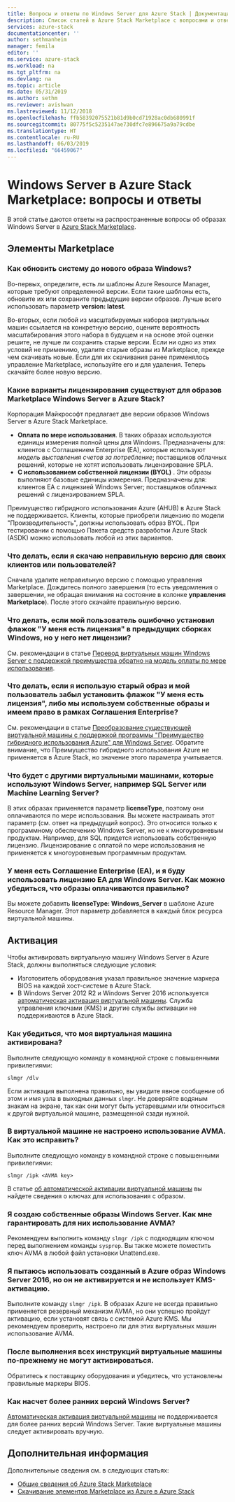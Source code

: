```yaml
---
title: Вопросы и ответы по Windows Server для Azure Stack | Документация Майкрософт
description: Список статей в Azure Stack Marketplace с вопросами и ответами по Windows Server
services: azure-stack
documentationcenter: ''
author: sethmanheim
manager: femila
editor: ''
ms.service: azure-stack
ms.workload: na
ms.tgt_pltfrm: na
ms.devlang: na
ms.topic: article
ms.date: 05/31/2019
ms.author: sethm
ms.reviewer: avishwan
ms.lastreviewed: 11/12/2018
ms.openlocfilehash: ffb58392075521b81d9b0cd71928ac0db680991f
ms.sourcegitcommit: 80775f5c5235147ae730dfc7e896675a9a79cdbe
ms.translationtype: HT
ms.contentlocale: ru-RU
ms.lasthandoff: 06/03/2019
ms.locfileid: "66459067"
---
```

# <a name="windows-server-in-azure-stack-marketplace-faq"></a>Windows Server в Azure Stack Marketplace: вопросы и ответы

В этой статье даются ответы на распространенные вопросы об образах Windows Server в [Azure Stack Marketplace](azure-stack-marketplace.md).

## <a name="marketplace-items"></a>Элементы Marketplace

### <a name="how-do-i-update-to-a-newer-windows-image"></a>Как обновить систему до нового образа Windows?

Во-первых, определите, есть ли шаблоны Azure Resource Manager, которые требуют определенной версии. Если такие шаблоны есть, обновите их или сохраните предыдущие версии образов. Лучше всего использовать параметр **version: latest**.

Во-вторых, если любой из масштабируемых наборов виртуальных машин ссылается на конкретную версию, оцените вероятность масштабирования этого набора в будущем и на основе этой оценки решите, не лучше ли сохранить старые версии. Если ни одно из этих условий не применимо, удалите старые образы из Marketplace, прежде чем скачивать новые. Если для их скачивания ранее применялось управление Marketplace, используйте его и для удаления. Теперь скачайте более новую версию.

### <a name="what-are-the-licensing-options-for-windows-server-marketplace-images-on-azure-stack"></a>Какие варианты лицензирования существуют для образов Marketplace Windows Server в Azure Stack?

Корпорация Майкрософт предлагает две версии образов Windows Server в Azure Stack Marketplace.

- **Оплата по мере использования**. В таких образах используются единицы измерения полной цены для Windows.
   Предназначены для: клиентов с Соглашением Enterprise (EA), которые используют *модель выставления счетов за потребление*; поставщиков облачных решений, которые не хотят использовать лицензирование SPLA.
- **С использованием собственной лицензии (BYOL)** . Эти образы выполняют базовые единицы измерения.
   Предназначены для: клиентов EA с лицензией Windows Server; поставщиков облачных решений с лицензированием SPLA.

Преимущество гибридного использования Azure (AHUB) в Azure Stack не поддерживается. Клиенты, которые приобрели лицензию по модели "Производительность", должны использовать образ BYOL. При тестировании с помощью Пакета средств разработки Azure Stack (ASDK) можно использовать любой из этих вариантов.

### <a name="what-if-i-downloaded-the-wrong-version-to-offer-my-tenantsusers"></a>Что делать, если я скачаю неправильную версию для своих клиентов или пользователей?

Сначала удалите неправильную версию с помощью управления Marketplace. Дождитесь полного завершения (то есть уведомления о завершении, не обращая внимания на состояние в колонке **управления Marketplace**). После этого скачайте правильную версию.

### <a name="what-if-my-user-incorrectly-checked-the-i-have-a-license-box-in-previous-windows-builds-and-they-dont-have-a-license"></a>Что делать, если мой пользователь ошибочно установил флажок "У меня есть лицензия" в предыдущих сборках Windows, но у него нет лицензии?

См. рекомендации в статье [Перевод виртуальных машин Windows Server с поддержкой преимущества обратно на модель оплаты по мере использования](/azure/virtual-machines/windows/hybrid-use-benefit-licensing#powershell-1).

### <a name="what-if-i-have-an-older-image-and-my-user-forgot-to-check-the-i-have-a-license-box-or-we-use-our-own-images-and-we-do-have-enterprise-agreement-entitlement"></a>Что делать, если я использую старый образ и мой пользователь забыл установить флажок "У меня есть лицензия", либо мы используем собственные образы и имеем право в рамках Соглашения Enterprise?

См. рекомендации в статье [Преобразование существующей виртуальной машины с поддержкой программы "Преимущество гибридного использования Azure" для Windows Server](/azure/virtual-machines/windows/hybrid-use-benefit-licensing#convert-an-existing-vm-using-azure-hybrid-benefit-for-windows-server). Обратите внимание, что Преимущество гибридного использования Azure не применяется в Azure Stack, но значение этого параметра учитывается.

### <a name="what-about-other-vms-that-use-windows-server-such-as-sql-or-machine-learning-server"></a>Что будет с другими виртуальными машинами, которые используют Windows Server, например SQL Server или Machine Learning Server?

В этих образах применяется параметр **licenseType**, поэтому они оплачиваются по мере использования. Вы можете настраивать этот параметр (см. ответ на предыдущий вопрос). Это относится только к программному обеспечению Windows Server, но не к многоуровневым продуктам. Например, для SQL придется использовать собственную лицензию. Лицензирование с оплатой по мере использования не применяется к многоуровневым программным продуктам.

### <a name="i-have-an-enterprise-agreement-ea-and-will-be-using-my-ea-windows-server-license-how-do-i-make-sure-images-are-billed-correctly"></a>У меня есть Соглашение Enterprise (EA), и я буду использовать лицензию EA для Windows Server. Как можно убедиться, что образы оплачиваются правильно?

Вы можете добавить **licenseType: Windows_Server** в шаблоне Azure Resource Manager. Этот параметр добавляется в каждый блок ресурса виртуальной машины.

## <a name="activation"></a>Активация

Чтобы активировать виртуальную машину Windows Server в Azure Stack, должны выполняться следующие условия:

- Изготовитель оборудования указал правильное значение маркера BIOS на каждой хост-системе в Azure Stack.
- В Windows Server 2012 R2 и Windows Server 2016 используется [автоматическая активация виртуальной машины](/previous-versions/windows/it-pro/windows-server-2012-R2-and-2012/dn303421(v=ws.11)). Служба управления ключами (KMS) и другие службы активации не поддерживаются в Azure Stack.

### <a name="how-can-i-verify-that-my-virtual-machine-is-activated"></a>Как убедиться, что моя виртуальная машина активирована?

Выполните следующую команду в командной строке с повышенными привилегиями:

```shell
slmgr /dlv
```

Если активация выполнена правильно, вы увидите явное сообщение об этом и имя узла в выходных данных `slmgr`. Не доверяйте водяным знакам на экране, так как они могут быть устаревшими или относиться к другой виртуальной машине, размещенной сзади нужной.

### <a name="my-vm-is-not-set-up-to-use-avma-how-can-i-fix-it"></a>В виртуальной машине не настроено использование AVMA. Как это исправить?

Выполните следующую команду в командной строке с повышенными привилегиями:

```shell
slmgr /ipk <AVMA key>
```

В статье [об автоматической активации виртуальной машины](/previous-versions/windows/it-pro/windows-server-2012-R2-and-2012/dn303421(v=ws.11)) вы найдете сведения о ключах для использования с образом.

### <a name="i-create-my-own-windows-server-images-how-can-i-make-sure-they-use-avma"></a>Я создаю собственные образы Windows Server. Как мне гарантировать для них использование AVMA?

Рекомендуем выполнить команду `slmgr /ipk` с подходящим ключом перед выполнением команды `sysprep`. Вы также можете поместить ключ AVMA в любой файл установки Unattend.exe.

### <a name="i-am-trying-to-use-my-windows-server-2016-image-created-on-azure-and-it-is-not-activating-or-using-kms-activation"></a>Я пытаюсь использовать созданный в Azure образ Windows Server 2016, но он не активируется и не использует KMS-активацию.

Выполните команду `slmgr /ipk`. В образах Azure не всегда правильно применяется резервный механизм AVMA, но они успешно пройдут активацию, если установят связь с системой Azure KMS. Мы рекомендуем проверить, настроено ли для этих виртуальных машин использование AVMA.

### <a name="i-have-performed-all-of-these-steps-but-my-virtual-machines-are-still-not-activating"></a>После выполнения всех инструкций виртуальные машины по-прежнему не могут активироваться.

Обратитесь к поставщику оборудования и убедитесь, что установлены правильные маркеры BIOS.

### <a name="what-about-earlier-versions-of-windows-server"></a>Как насчет более ранних версий Windows Server?

[Автоматическая активация виртуальной машины](/previous-versions/windows/it-pro/windows-server-2012-R2-and-2012/dn303421(v=ws.11)) не поддерживается для более ранних версий Windows Server. Такие виртуальные машины следует активировать вручную.

## <a name="next-steps"></a>Дополнительная информация

Дополнительные сведения см. в следующих статьях:

- [Общие сведения об Azure Stack Marketplace](azure-stack-marketplace.md)
- [Скачивание элементов Marketplace из Azure в Azure Stack](azure-stack-download-azure-marketplace-item.md)
